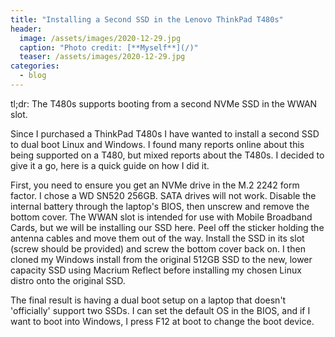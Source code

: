 ```yaml
---
title: "Installing a Second SSD in the Lenovo ThinkPad T480s"
header:
  image: /assets/images/2020-12-29.jpg
  caption: "Photo credit: [**Myself**](/)"
  teaser: /assets/images/2020-12-29.jpg
categories:
  - blog
---
```


tl;dr: The T480s supports booting from a second NVMe SSD in the WWAN slot.

Since I purchased a ThinkPad T480s I have wanted to install a second SSD to dual boot Linux and Windows. I found many reports online about this being supported on a T480, but mixed reports about the T480s. I decided to give it a go, here is a quick guide on how I did it.

First, you need to ensure you get an NVMe drive in the M.2 2242 form factor. I chose a WD SN520 256GB. SATA drives will not work. Disable the internal battery through the laptop's BIOS, then unscrew and remove the bottom cover. The WWAN slot is intended for use with Mobile Broadband Cards, but we will be installing our SSD here. Peel off the sticker holding the antenna cables and move them out of the way. Install the SSD in its slot (screw should be provided) and screw the bottom cover back on. I then cloned my Windows install from the original 512GB SSD to the new, lower capacity SSD using Macrium Reflect before installing my chosen Linux distro onto the original SSD.

The final result is having a dual boot setup on a laptop that doesn't 'officially' support two SSDs. I can set the default OS in the BIOS, and if I want to boot into Windows, I press F12 at boot to change the boot device.
